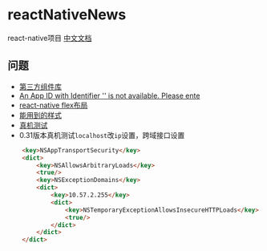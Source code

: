# reactNativeNews

react-native项目
[中文文档](http://reactnative.cn/docs/0.31/getting-started.html)

## 问题

* [第三方组件库](https://js.coach/react-native#content)
* [An App ID with Identifier '' is not available. Please ente](http://blog.csdn.net/soindy/article/details/47184933)
* [react-native flex布局](http://www.tuicool.com/articles/a6Rjmi2)
* [能用到的样式](http://www.cnblogs.com/suxun/p/5222175.html)
* [真机测试](http://www.open-open.com/lib/view/open1456707122859.html)
* 0.31版本真机测试`localhost`改`ip`设置，跨域接口设置
```html
	<key>NSAppTransportSecurity</key>
	<dict>
		<key>NSAllowsArbitraryLoads</key>
		<true/>
		<key>NSExceptionDomains</key>
		<dict>
			<key>10.57.2.255</key>
			<dict>
				<key>NSTemporaryExceptionAllowsInsecureHTTPLoads</key>
				<true/>
			</dict>
		</dict>
	</dict>
```
